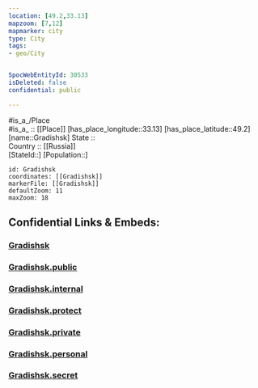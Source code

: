 ```yaml
---
location: [49.2,33.13] 
mapzoom: [7,12] 
mapmarker: city 
type: City
tags:
- geo/City


SpocWebEntityId: 30533
isDeleted: false
confidential: public

---
```

#is_a_/Place  
#is_a_ :: [[Place]] 
[has_place_longitude::33.13] 
[has_place_latitude::49.2] 
[name::Gradishsk] 
State ::  
Country :: [[Russia]]  
[StateId::] 
[Population::] 



```leaflet
id: Gradishsk
coordinates: [[Gradishsk]] 
markerFile: [[Gradishsk]] 
defaultZoom: 11 
maxZoom: 18
```


## Confidential Links & Embeds: 

### [Gradishsk](/_Standards/Earth/Continent/Europe/Europe~East/Ukraine/Regions~Ukraine/Poltava/City/Gradishsk.md) 

### [Gradishsk.public](/_public/Earth/Continent/Europe/Europe~East/Ukraine/Regions~Ukraine/Poltava/City/Gradishsk.public.md) 

### [Gradishsk.internal](/_internal/Earth/Continent/Europe/Europe~East/Ukraine/Regions~Ukraine/Poltava/City/Gradishsk.internal.md) 

### [Gradishsk.protect](/_protect/Earth/Continent/Europe/Europe~East/Ukraine/Regions~Ukraine/Poltava/City/Gradishsk.protect.md) 

### [Gradishsk.private](/_private/Earth/Continent/Europe/Europe~East/Ukraine/Regions~Ukraine/Poltava/City/Gradishsk.private.md) 

### [Gradishsk.personal](/_personal/Earth/Continent/Europe/Europe~East/Ukraine/Regions~Ukraine/Poltava/City/Gradishsk.personal.md) 

### [Gradishsk.secret](/_secret/Earth/Continent/Europe/Europe~East/Ukraine/Regions~Ukraine/Poltava/City/Gradishsk.secret.md)

